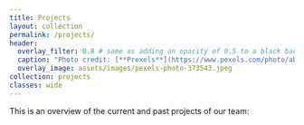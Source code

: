 ```yaml
---
title: Projects
layout: collection
permalink: /projects/
header:
  overlay_filter: 0.8 # same as adding an opacity of 0.5 to a black background
  caption: "Photo credit: [**Prexels**](https://www.pexels.com/photo/abstract-art-blur-bright-373543/)"
  overlay_image: assets/images/pexels-photo-373543.jpeg
collection: projects
classes: wide
---
```


This is an overview of the current and past projects of our team:
